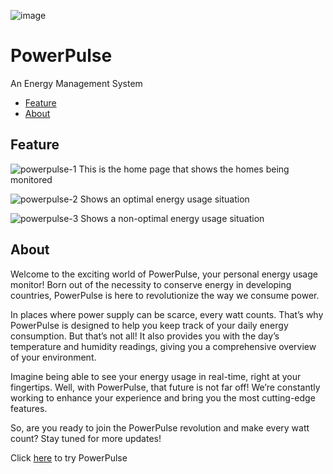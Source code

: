 ![image](https://drive.google.com/uc?export=view&id=1VXRFp0AEwbpGuloBOHIwnUEPR1HDbCIm)
# PowerPulse
An Energy Management System

- [Feature](#feature)
- [About](#about)

## Feature
![powerpulse-1](https://drive.google.com/uc?export=view&id=1-5Mvz8encNXli1z7Oo978L6ZpHWChRX2)
This is the home page that shows the homes being monitored

![powerpulse-2](https://drive.google.com/uc?export=view&id=1T4z1EVIg5wRg-Q87hma2Ompw5i2184JT)
Shows an optimal energy usage situation

![powerpulse-3](https://drive.google.com/uc?export=view&id=18P9facwr1bbEqhlr-MzD_-TuJVorf_1C)
Shows a non-optimal energy usage situation

## About

Welcome to the exciting world of PowerPulse, your personal energy usage monitor! Born out of the necessity to conserve energy in developing countries, PowerPulse is here to revolutionize the way we consume power.

In places where power supply can be scarce, every watt counts. That’s why PowerPulse is designed to help you keep track of your daily energy consumption. But that’s not all! It also provides you with the day’s temperature and humidity readings, giving you a comprehensive overview of your environment.

Imagine being able to see your energy usage in real-time, right at your fingertips. Well, with PowerPulse, that future is not far off! We’re constantly working to enhance your experience and bring you the most cutting-edge features.

So, are you ready to join the PowerPulse revolution and make every watt count? Stay tuned for more updates!

Click [here](https://www.qkiu.tech/powerpulse) to try PowerPulse
